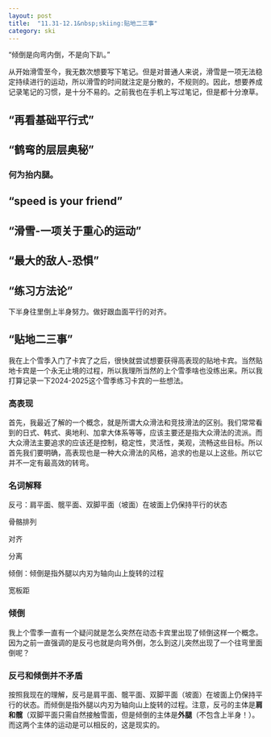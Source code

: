 ```yaml
---
layout: post
title:  "11.31-12.1&nbsp;skiing:贴地二三事"
category: ski
---
```


“倾倒是向弯内倒，不是向下趴。”

从开始滑雪至今，我无数次想要写下笔记。但是对普通人来说，滑雪是一项无法稳定持续进行的运动，所以滑雪的时间就注定是分散的，不规则的。因此，想要养成记录笔记的习惯，是十分不易的。之前我也在手机上写过笔记，但是都十分潦草。

## “再看基础平行式”

## “鹤弯的层层奥秘”

### 何为抬内腿。

## “speed is your friend”

## “滑雪-一项关于重心的运动”

## “最大的敌人-恐惧”

## “练习方法论”

下半身往里倒上半身努力。做好跟血面平行的对齐。

## “贴地二三事”  

我在上个雪季入门了卡宾了之后，很快就尝试想要获得高表现的贴地卡宾。当然贴地卡宾是一个永无止境的过程，所以我理所当然的上个雪季啥也没练出来。所以我打算记录一下2024-2025这个雪季练习卡宾的一些想法。

### 高表现  

首先，我最近了解的一个概念，就是所谓大众滑法和竞技滑法的区别。我们常常看到的日式、韩式、奥地利、加拿大体系等等，应该主要还是指大众滑法的流派。而大众滑法主要追求的应该还是控制，稳定性，灵活性，美观，流畅这些目标。所以首先我们要明确，高表现也是一种大众滑法的风格，追求的也是以上这些。所以它并不一定有最高效的转弯。

### 名词解释

反弓：肩平面、髋平面、双脚平面（坡面）在坡面上仍保持平行的状态

骨骼排列

对齐

分离

倾倒：倾倒是指外腿以内刃为轴向山上旋转的过程

宽板距

### 倾倒  

我上个雪季一直有一个疑问就是怎么突然在动态卡宾里出现了倾倒这样一个概念。因为之前一直强调的是反弓也就是向弯外倒，怎么到这儿突然出现了一个往弯里面倒呢？

### 反弓和倾倒并不矛盾  

按照我现在的理解，反弓是肩平面、髋平面、双脚平面（坡面）在坡面上仍保持平行的状态。而倾倒是指外腿以内刃为轴向山上旋转的过程。注意，反弓的主体是**肩和髋**（双脚平面只需自然接触雪面，但是倾倒的主体是**外腿**（不包含上半身！）。而这两个主体的运动是可以相反的，这是现实的。
